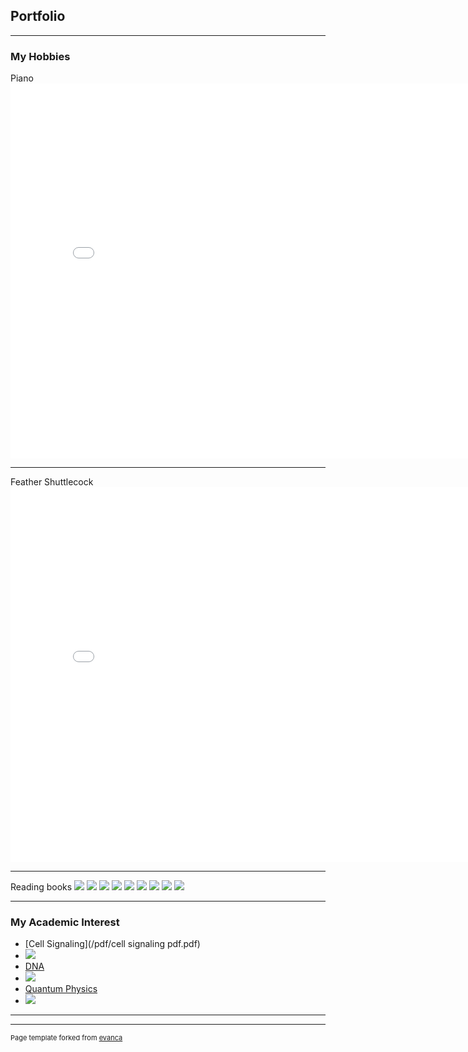 ## Portfolio

---

### My Hobbies 

Piano
<embed src="videoplayback.mp4?raw=true" autostart="false" height="600" width="800" />


---
Feather Shuttlecock
<embed src="20170725-upower_CJC3yo5K.mp4?raw=true" autostart="false" height="600" width="800" />


---
Reading books
<img src="images/book image.jpg?raw=true"/>
<img src="images/余華 book image.jpg?raw=true"/>
<img src="images/book 人的兒子.jpg?raw=true"/>
<img src="images/豐子愷 book image.jpg?raw=true"/>
<img src="images/周國平 book image.jpg?raw=true"/>
<img src="images/albert camus book pic.jpg?raw=true"/>
<img src="images/book my brilliant friend.jpeg"/>
<img src="images/harry potter book pic.jpg?raw=true"/>
<img src="images/albert sisyphus.jpg?raw=true"/>

---

### My Academic Interest

- [Cell Signaling](/pdf/cell signaling pdf.pdf) 
- <img src="images/cell signaling image.jpg?raw=true"/>
- [DNA](https://en.wikipedia.org/wiki/DNA)
- <img src="images/DNA image.jpg?raw=true"/>
- [Quantum Physics](/pdf/quantum.pdf)
- <img src="images/quantum physics image.jpg?raw=true"/>


---




---
<p style="font-size:11px">Page template forked from <a href="https://github.com/evanca/quick-portfolio">evanca</a></p>
<!-- Remove above link if you don't want to attibute -->
